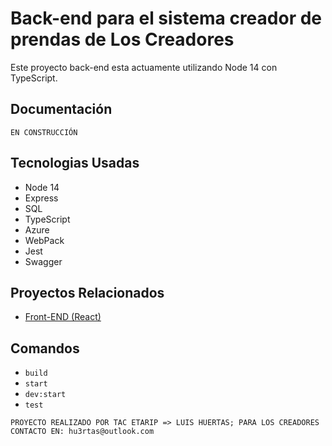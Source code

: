 # Back-end para el sistema creador de prendas de Los Creadores

Este proyecto back-end esta actuamente utilizando Node 14 con TypeScript.

## Documentación

`EN CONSTRUCCIÓN`

## Tecnologias Usadas

* Node 14
* Express
* SQL
* TypeScript
* Azure
* WebPack
* Jest
* Swagger

## Proyectos Relacionados

* [Front-END (React)](https://github.com/TacEtarip/loscreadoresfront "Front End Para Inventario")

## Comandos

* `build`
* `start`
* `dev:start`
* `test`

`PROYECTO REALIZADO POR TAC ETARIP => LUIS HUERTAS; PARA LOS CREADORES CONTACTO EN: hu3rtas@outlook.com`
